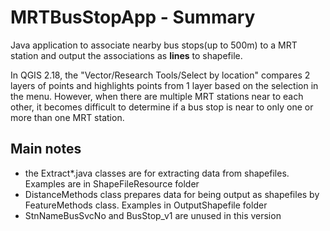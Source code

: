 # MRTBusStopApp - Summary

Java application to associate nearby bus stops(up to 500m) to a MRT station and output the associations as **lines** to shapefile. 

In QGIS 2.18, the "Vector/Research Tools/Select by location" compares 2 layers of points and highlights points from 1 layer based on the selection in the menu. However, when there are multiple MRT stations near to each other, it becomes difficult to determine if a bus stop is near to only one or more than one MRT station.

## Main notes

- the Extract*.java classes are for extracting data from shapefiles. Examples are in ShapeFileResource folder
- DistanceMethods class prepares data for being output as shapefiles by FeatureMethods class. Examples in OutputShapefile folder
- StnNameBusSvcNo and BusStop_v1 are unused in this version
